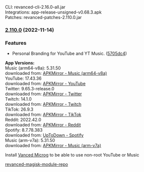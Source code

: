 CLI: revanced-cli-2.16.0-all.jar  
Integrations: app-release-unsigned-v0.68.3.apk  
Patches: revanced-patches-2.110.0.jar  

### [2.110.0](https://github.com/E85Addict/revanced-patches/compare/v2.109.0...v2.110.0) (2022-11-14)
### Features
* Personal Branding for YouTube and YT Music. ([5705dc4](https://github.com/E85Addict/revanced-patches/commit/5705dc48647cdc88ece1ba254f7ba4463de04334))

  
**App Versions:**  
Music (arm64-v8a): 5.31.50  
downloaded from: [APKMirror - Music (arm64-v8a)](https://www.apkmirror.com/apk/google-inc/youtube-music/youtube-music-5-31-50-release/youtube-music-5-31-50-2-android-apk-download/)  
YouTube: 17.43.36  
downloaded from: [APKMirror - YouTube](https://www.apkmirror.com/apk/google-inc/youtube/youtube-17-43-36-release/youtube-17-43-36-2-android-apk-download/)  
Twitter: 9.65.3-release.0  
downloaded from: [APKMirror - Twitter](https://www.apkmirror.com/apk/twitter-inc/twitter/twitter-9-65-3-release-0-release/twitter-9-65-3-release-0-android-apk-download/)  
Twitch: 14.1.0  
downloaded from: [APKMirror - Twitch](https://www.apkmirror.com/apk/twitch-interactive-inc/twitch/twitch-14-1-0-release/twitch-live-game-streaming-14-1-0-android-apk-download/)  
TikTok: 26.9.3  
downloaded from: [APKMirror - TikTok](https://www.apkmirror.com/apk/tiktok-pte-ltd/tik-tok-including-musical-ly/tik-tok-including-musical-ly-26-9-3-release/tiktok-26-9-3-2-android-apk-download/)  
Reddit: 2022.42.0  
downloaded from: [APKMirror - Reddit](https://www.apkmirror.com/apk/redditinc/reddit/reddit-2022-42-0-release/reddit-2022-42-0-2-android-apk-download/)  
Spotify: 8.7.78.383  
downloaded from: [UpToDown - Spotify](https://spotify.en.uptodown.com/android/download/85931141)  
Music (arm-v7a): 5.31.50  
downloaded from: [APKMirror - Music (arm-v7a)](https://www.apkmirror.com/apk/google-inc/youtube-music/youtube-music-5-31-50-release/youtube-music-5-31-50-android-apk-download/)  

Install [Vanced Microg](https://github.com/inotia00/VancedMicroG/releases) to be able to use non-root YouTube or Music  

[revanced-magisk-module-repo](https://github.com/E85Addict/revanced-magisk-module)  
